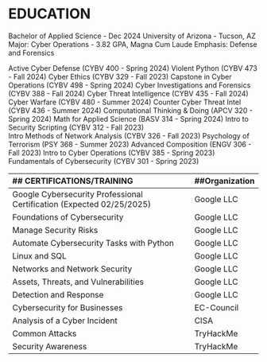 # EDUCATION
Bachelor of Applied Science - Dec 2024
University of Arizona - Tucson, AZ 
Major: Cyber Operations - 3.82 GPA, Magna Cum Laude
Emphasis: Defense and Forensics

Active Cyber Defense (CYBV 400 - Spring 2024) 
Violent Python	(CYBV 473 - Fall 2024) 
Cyber Ethics (CYBV 329 - Fall 2023) 
Capstone in Cyber Operations (CYBV 498 - Spring 2024) 
Cyber Investigations and Forensics (CYBV 388 - Fall 2024) 
Cyber Threat Intelligence (CYBV 435 - Fall 2024) 
Cyber Warfare (CYBV 480 - Summer 2024) 
Counter Cyber Threat Intel (CYBV 436 - Summer 2024) 
Computational Thinking & Doing (APCV 320 - Spring 2024) 
Math for Applied Science (BASV 314 - Spring 2024) 
Intro to Security Scripting (CYBV 312 - Fall 2023)	 
Intro Methods of Network Analysis (CYBV 326 - Fall 2023) 
Psychology of Terrorism (PSY 368 - Summer 2023)
Advanced Composition (ENGV 306 - Fall 2023)
Intro to Cyber Operations (CYBV 385 - Spring 2023)
Fundamentals of Cybersecurity (CYBV 301 - Spring 2023)

 
| ## CERTIFICATIONS/TRAINING                          | ##Organization |
|:----------------------------------------------------|--------------|
| Google Cybersecurity Professional Certification (Expected 02/25/2025) | Google LLC   |
| Foundations of Cybersecurity                         | Google LLC   |
| Manage Security Risks                                | Google LLC   |
| Automate Cybersecurity Tasks with Python             | Google LLC   |
| Linux and SQL                                        | Google LLC   |
| Networks and Network Security                        | Google LLC   |
| Assets, Threats, and Vulnerabilities                 | Google LLC   |
| Detection and Response                               | Google LLC   |
| Cybersecurity for Businesses                         | EC-Council   |
| Analysis of a Cyber Incident                         | CISA         |
| Common Attacks                                       | TryHackMe    |
| Security Awareness                                   | TryHackMe    |
